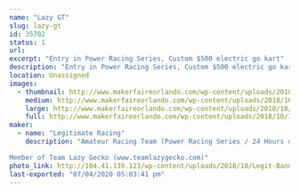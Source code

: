 ```yaml
---
name: "Lazy GT"
slug: lazy-gt
id: 35702
status: 1
url: 
excerpt: "Entry in Power Racing Series, Custom $500 electric go kart"
description: "Entry in Power Racing Series, Custom $500 electric go kart. Part of Team Lazy Gecko"
location: Unassigned
images:
  - thumbnail: http://www.makerfaireorlando.com/wp-content/uploads/2018/10/IMG_8980-1.jpg
    medium: http://www.makerfaireorlando.com/wp-content/uploads/2018/10/IMG_8980-1.jpg
    large: http://www.makerfaireorlando.com/wp-content/uploads/2018/10/IMG_8980-1.jpg
    full: http://www.makerfaireorlando.com/wp-content/uploads/2018/10/IMG_8980-1.jpg
maker:
  - name: "Legitimate Racing"
    description: "Amateur Racing Team (Power Racing Series / 24 Hours of Lemons)

Member of Team Lazy Gecko (www.teamlazygecko.com)"
photo_link: http://104.41.139.123/wp-content/uploads/2018/10/Legit-Banner.jpg
last-exported: "07/04/2020 05:03:41 pm"
---
```


